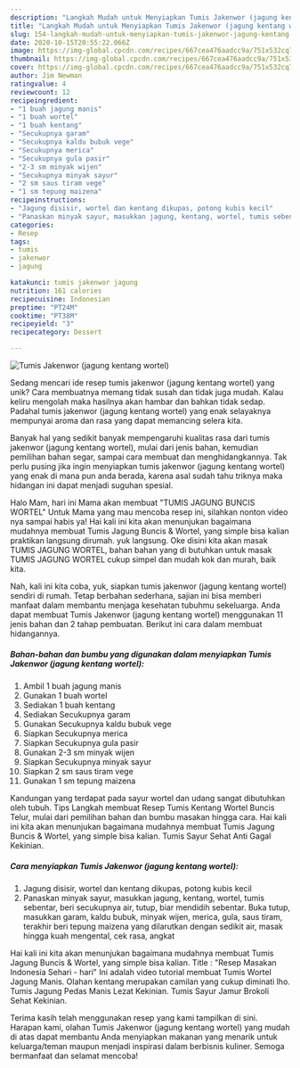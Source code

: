 ```yaml
---
description: "Langkah Mudah untuk Menyiapkan Tumis Jakenwor (jagung kentang wortel), Lezat Sekali"
title: "Langkah Mudah untuk Menyiapkan Tumis Jakenwor (jagung kentang wortel), Lezat Sekali"
slug: 154-langkah-mudah-untuk-menyiapkan-tumis-jakenwor-jagung-kentang-wortel-lezat-sekali
date: 2020-10-15T20:55:22.066Z
image: https://img-global.cpcdn.com/recipes/667cea476aadcc9a/751x532cq70/tumis-jakenwor-jagung-kentang-wortel-foto-resep-utama.jpg
thumbnail: https://img-global.cpcdn.com/recipes/667cea476aadcc9a/751x532cq70/tumis-jakenwor-jagung-kentang-wortel-foto-resep-utama.jpg
cover: https://img-global.cpcdn.com/recipes/667cea476aadcc9a/751x532cq70/tumis-jakenwor-jagung-kentang-wortel-foto-resep-utama.jpg
author: Jim Newman
ratingvalue: 4
reviewcount: 12
recipeingredient:
- "1 buah jagung manis"
- "1 buah wortel"
- "1 buah kentang"
- "Secukupnya garam"
- "Secukupnya kaldu bubuk vege"
- "Secukupnya merica"
- "Secukupnya gula pasir"
- "2-3 sm minyak wijen"
- "Secukupnya minyak sayur"
- "2 sm saus tiram vege"
- "1 sm tepung maizena"
recipeinstructions:
- "Jagung disisir, wortel dan kentang dikupas, potong kubis kecil"
- "Panaskan minyak sayur, masukkan jagung, kentang, wortel, tumis sebentar, beri secukupnya air, tutup, biar mendidih sebentar. Buka tutup, masukkan garam, kaldu bubuk, minyak wijen, merica, gula, saus tiram, terakhir beri tepung maizena yang dilarutkan dengan sedikit air, masak hingga kuah mengental, cek rasa, angkat"
categories:
- Resep
tags:
- tumis
- jakenwor
- jagung

katakunci: tumis jakenwor jagung 
nutrition: 161 calories
recipecuisine: Indonesian
preptime: "PT24M"
cooktime: "PT38M"
recipeyield: "3"
recipecategory: Dessert

---
```



![Tumis Jakenwor (jagung kentang wortel)](https://img-global.cpcdn.com/recipes/667cea476aadcc9a/751x532cq70/tumis-jakenwor-jagung-kentang-wortel-foto-resep-utama.jpg)

Sedang mencari ide resep tumis jakenwor (jagung kentang wortel) yang unik? Cara membuatnya memang tidak susah dan tidak juga mudah. Kalau keliru mengolah maka hasilnya akan hambar dan bahkan tidak sedap. Padahal tumis jakenwor (jagung kentang wortel) yang enak selayaknya mempunyai aroma dan rasa yang dapat memancing selera kita.

Banyak hal yang sedikit banyak mempengaruhi kualitas rasa dari tumis jakenwor (jagung kentang wortel), mulai dari jenis bahan, kemudian pemilihan bahan segar, sampai cara membuat dan menghidangkannya. Tak perlu pusing jika ingin menyiapkan tumis jakenwor (jagung kentang wortel) yang enak di mana pun anda berada, karena asal sudah tahu triknya maka hidangan ini dapat menjadi suguhan spesial.

Halo Mam, hari ini Mama akan membuat &#34;TUMIS JAGUNG BUNCIS WORTEL&#34; Untuk Mama yang mau mencoba resep ini, silahkan nonton video nya sampai habis ya! Hai kali ini kita akan menunjukan bagaimana mudahnya membuat Tumis Jagung Buncis &amp; Wortel, yang simple bisa kalian praktikan langsung dirumah. yuk langsung. Oke disini kita akan masak TUMIS JAGUNG WORTEL, bahan bahan yang di butuhkan untuk masak TUMIS JAGUNG WORTEL cukup simpel dan mudah kok dan murah, baik kita.


Nah, kali ini kita coba, yuk, siapkan tumis jakenwor (jagung kentang wortel) sendiri di rumah. Tetap berbahan sederhana, sajian ini bisa memberi manfaat dalam membantu menjaga kesehatan tubuhmu sekeluarga. Anda dapat membuat Tumis Jakenwor (jagung kentang wortel) menggunakan 11 jenis bahan dan 2 tahap pembuatan. Berikut ini cara dalam membuat hidangannya.

<!--inarticleads1-->

##### Bahan-bahan dan bumbu yang digunakan dalam menyiapkan Tumis Jakenwor (jagung kentang wortel):

1. Ambil 1 buah jagung manis
1. Gunakan 1 buah wortel
1. Sediakan 1 buah kentang
1. Sediakan Secukupnya garam
1. Gunakan Secukupnya kaldu bubuk vege
1. Siapkan Secukupnya merica
1. Siapkan Secukupnya gula pasir
1. Gunakan 2-3 sm minyak wijen
1. Siapkan Secukupnya minyak sayur
1. Siapkan 2 sm saus tiram vege
1. Gunakan 1 sm tepung maizena


Kandungan yang terdapat pada sayur wortel dan udang sangat dibutuhkan oleh tubuh. Tips Langkah membuat Resep Tumis Kentang Wortel Buncis Telur, mulai dari pemilihan bahan dan bumbu masakan hingga cara. Hai kali ini kita akan menunjukan bagaimana mudahnya membuat Tumis Jagung Buncis &amp; Wortel, yang simple bisa kalian. Tumis Sayur Sehat Anti Gagal Kekinian. 

<!--inarticleads2-->

##### Cara menyiapkan Tumis Jakenwor (jagung kentang wortel):

1. Jagung disisir, wortel dan kentang dikupas, potong kubis kecil
1. Panaskan minyak sayur, masukkan jagung, kentang, wortel, tumis sebentar, beri secukupnya air, tutup, biar mendidih sebentar. Buka tutup, masukkan garam, kaldu bubuk, minyak wijen, merica, gula, saus tiram, terakhir beri tepung maizena yang dilarutkan dengan sedikit air, masak hingga kuah mengental, cek rasa, angkat


Hai kali ini kita akan menunjukan bagaimana mudahnya membuat Tumis Jagung Buncis &amp; Wortel, yang simple bisa kalian. Title : &#34;Resep Masakan Indonesia Sehari - hari&#34; Ini adalah video tutorial membuat Tumis Wortel Jagung Manis. Olahan kentang merupakan camilan yang cukup diminati lho. Tumis Jagung Pedas Manis Lezat Kekinian. Tumis Sayur Jamur Brokoli Sehat Kekinian. 

Terima kasih telah menggunakan resep yang kami tampilkan di sini. Harapan kami, olahan Tumis Jakenwor (jagung kentang wortel) yang mudah di atas dapat membantu Anda menyiapkan makanan yang menarik untuk keluarga/teman maupun menjadi inspirasi dalam berbisnis kuliner. Semoga bermanfaat dan selamat mencoba!
